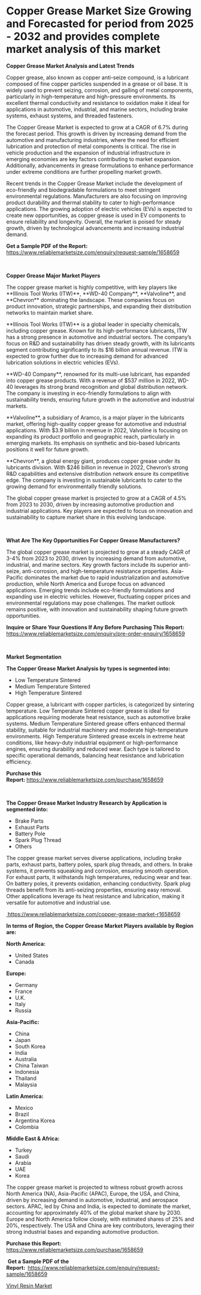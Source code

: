 <p><h1>Copper Grease Market Size Growing and Forecasted for period from 2025 - 2032 and provides complete market analysis of this market</h1></p><p><strong>Copper Grease Market Analysis and Latest Trends</strong></p>
<p><p>Copper grease, also known as copper anti-seize compound, is a lubricant composed of fine copper particles suspended in a grease or oil base. It is widely used to prevent seizing, corrosion, and galling of metal components, particularly in high-temperature and high-pressure environments. Its excellent thermal conductivity and resistance to oxidation make it ideal for applications in automotive, industrial, and marine sectors, including brake systems, exhaust systems, and threaded fasteners.</p><p>The Copper Grease Market is expected to grow at a CAGR of 6.7% during the forecast period. This growth is driven by increasing demand from the automotive and manufacturing industries, where the need for efficient lubrication and protection of metal components is critical. The rise in vehicle production and the expansion of industrial infrastructure in emerging economies are key factors contributing to market expansion. Additionally, advancements in grease formulations to enhance performance under extreme conditions are further propelling market growth.</p><p>Recent trends in the Copper Grease Market include the development of eco-friendly and biodegradable formulations to meet stringent environmental regulations. Manufacturers are also focusing on improving product durability and thermal stability to cater to high-performance applications. The growing adoption of electric vehicles (EVs) is expected to create new opportunities, as copper grease is used in EV components to ensure reliability and longevity. Overall, the market is poised for steady growth, driven by technological advancements and increasing industrial demand.</p></p>
<p><strong>Get a Sample PDF of the Report:&nbsp;</strong> <a href="https://www.reliablemarketsize.com/enquiry/request-sample/1658659?utm_campaign=2207&utm_medium=2&utm_source=Github&utm_content=ia&utm_term=26012025&utm_id=copper-grease">https://www.reliablemarketsize.com/enquiry/request-sample/1658659</a></p>
<p>&nbsp;</p>
<p><strong>Copper Grease Major Market Players</strong></p>
<p><p>The copper grease market is highly competitive, with key players like **Illinois Tool Works (ITW)**, **WD-40 Company**, **Valvoline**, and **Chevron** dominating the landscape. These companies focus on product innovation, strategic partnerships, and expanding their distribution networks to maintain market share.</p><p>**Illinois Tool Works (ITW)** is a global leader in specialty chemicals, including copper grease. Known for its high-performance lubricants, ITW has a strong presence in automotive and industrial sectors. The company’s focus on R&D and sustainability has driven steady growth, with its lubricants segment contributing significantly to its $16 billion annual revenue. ITW is expected to grow further due to increasing demand for advanced lubrication solutions in electric vehicles (EVs).</p><p>**WD-40 Company**, renowned for its multi-use lubricant, has expanded into copper grease products. With a revenue of $537 million in 2022, WD-40 leverages its strong brand recognition and global distribution network. The company is investing in eco-friendly formulations to align with sustainability trends, ensuring future growth in the automotive and industrial markets.</p><p>**Valvoline**, a subsidiary of Aramco, is a major player in the lubricants market, offering high-quality copper grease for automotive and industrial applications. With $3.9 billion in revenue in 2022, Valvoline is focusing on expanding its product portfolio and geographic reach, particularly in emerging markets. Its emphasis on synthetic and bio-based lubricants positions it well for future growth.</p><p>**Chevron**, a global energy giant, produces copper grease under its lubricants division. With $246 billion in revenue in 2022, Chevron’s strong R&D capabilities and extensive distribution network ensure its competitive edge. The company is investing in sustainable lubricants to cater to the growing demand for environmentally friendly solutions.</p><p>The global copper grease market is projected to grow at a CAGR of 4.5% from 2023 to 2030, driven by increasing automotive production and industrial applications. Key players are expected to focus on innovation and sustainability to capture market share in this evolving landscape.</p></p>
<p>&nbsp;</p>
<p><strong>What Are The Key Opportunities For Copper Grease Manufacturers?</strong></p>
<p><p>The global copper grease market is projected to grow at a steady CAGR of 3-4% from 2023 to 2030, driven by increasing demand from automotive, industrial, and marine sectors. Key growth factors include its superior anti-seize, anti-corrosion, and high-temperature resistance properties. Asia-Pacific dominates the market due to rapid industrialization and automotive production, while North America and Europe focus on advanced applications. Emerging trends include eco-friendly formulations and expanding use in electric vehicles. However, fluctuating copper prices and environmental regulations may pose challenges. The market outlook remains positive, with innovation and sustainability shaping future growth opportunities.</p></p>
<p><strong>Inquire or Share Your Questions If Any Before Purchasing This Report:</strong> <a href="https://www.reliablemarketsize.com/enquiry/pre-order-enquiry/1658659?utm_campaign=2207&utm_medium=2&utm_source=Github&utm_content=ia&utm_term=26012025&utm_id=copper-grease">https://www.reliablemarketsize.com/enquiry/pre-order-enquiry/1658659</a></p>
<p>&nbsp;</p>
<p><strong>Market Segmentation</strong></p>
<p><strong>The Copper Grease Market Analysis by types is segmented into:</strong></p>
<p><ul><li>Low Temperature Sintered</li><li>Medium Temperature Sintered</li><li>High Temperature Sintered</li></ul></p>
<p><p>Copper grease, a lubricant with copper particles, is categorized by sintering temperature. Low Temperature Sintered copper grease is ideal for applications requiring moderate heat resistance, such as automotive brake systems. Medium Temperature Sintered grease offers enhanced thermal stability, suitable for industrial machinery and moderate high-temperature environments. High Temperature Sintered grease excels in extreme heat conditions, like heavy-duty industrial equipment or high-performance engines, ensuring durability and reduced wear. Each type is tailored to specific operational demands, balancing heat resistance and lubrication efficiency.</p></p>
<p><strong>Purchase this Report:&nbsp;</strong><a href="https://www.reliablemarketsize.com/purchase/1658659?utm_campaign=2207&utm_medium=2&utm_source=Github&utm_content=ia&utm_term=26012025&utm_id=copper-grease">https://www.reliablemarketsize.com/purchase/1658659</a></p>
<p>&nbsp;</p>
<p><strong>The Copper Grease Market Industry Research by Application is segmented into:</strong></p>
<p><ul><li>Brake Parts</li><li>Exhaust Parts</li><li>Battery Pole</li><li>Spark Plug Thread</li><li>Others</li></ul></p>
<p><p>The copper grease market serves diverse applications, including brake parts, exhaust parts, battery poles, spark plug threads, and others. In brake systems, it prevents squeaking and corrosion, ensuring smooth operation. For exhaust parts, it withstands high temperatures, reducing wear and tear. On battery poles, it prevents oxidation, enhancing conductivity. Spark plug threads benefit from its anti-seizing properties, ensuring easy removal. Other applications leverage its heat resistance and lubrication, making it versatile for automotive and industrial use.</p></p>
<p><a href="https://www.reliablemarketsize.com/copper-grease-market-r1658659?utm_campaign=2207&utm_medium=2&utm_source=Github&utm_content=ia&utm_term=26012025&utm_id=copper-grease">&nbsp;https://www.reliablemarketsize.com/copper-grease-market-r1658659</a></p>
<p><strong>In terms of Region, the Copper Grease Market Players available by Region are:</strong></p>
<p>
    <p> <strong> North America: </strong>
        <ul>
            <li>United States</li>
            <li>Canada</li>
        </ul>
        </p> 
    <p> <strong> Europe: </strong>
        <ul>
            <li>Germany</li>
            <li>France</li>
            <li>U.K.</li>
            <li>Italy</li>
            <li>Russia</li>
        </ul>
        </p> 
    <p> <strong> Asia-Pacific: </strong>
        <ul>
            <li>China</li>
            <li>Japan</li>
            <li>South Korea</li>
            <li>India</li>
            <li>Australia</li>
            <li>China Taiwan</li>
            <li>Indonesia</li>
            <li>Thailand</li>
            <li>Malaysia</li>
        </ul>
        </p> 
    <p> <strong> Latin America: </strong>
        <ul>
            <li>Mexico</li>
            <li>Brazil</li>
            <li>Argentina Korea</li>
            <li>Colombia</li>
        </ul>
        </p> 
    <p> <strong> Middle East & Africa: </strong>
        <ul>
            <li>Turkey</li>
            <li>Saudi</li>
            <li>Arabia</li>
            <li>UAE</li>
            <li>Korea</li>
        </ul>
    </p>
    </p>
<p><p>The copper grease market is projected to witness robust growth across North America (NA), Asia-Pacific (APAC), Europe, the USA, and China, driven by increasing demand in automotive, industrial, and aerospace sectors. APAC, led by China and India, is expected to dominate the market, accounting for approximately 40% of the global market share by 2030. Europe and North America follow closely, with estimated shares of 25% and 20%, respectively. The USA and China are key contributors, leveraging their strong industrial bases and expanding automotive production.</p></p>
<p><strong>Purchase this Report: </strong><a href="https://www.reliablemarketsize.com/purchase/1658659?utm_campaign=2207&utm_medium=2&utm_source=Github&utm_content=ia&utm_term=26012025&utm_id=copper-grease">https://www.reliablemarketsize.com/purchase/1658659</a></p>
<p>&nbsp;<strong>Get a Sample PDF of the Report:&nbsp;&nbsp;</strong><a href="https://www.reliablemarketsize.com/enquiry/request-sample/1658659?utm_campaign=2207&utm_medium=2&utm_source=Github&utm_content=ia&utm_term=26012025&utm_id=copper-grease">https://www.reliablemarketsize.com/enquiry/request-sample/1658659</a></p>
<p><strong></strong></p>
<p><p><a href="https://github.com/arionmp/Market-Research-Report-List-5/blob/main/vinyl-resin-market.md?utm_campaign=2207&utm_medium=2&utm_source=Github&utm_content=ia&utm_term=26012025&utm_id=copper-grease">Vinyl Resin Market</a></p></p>
